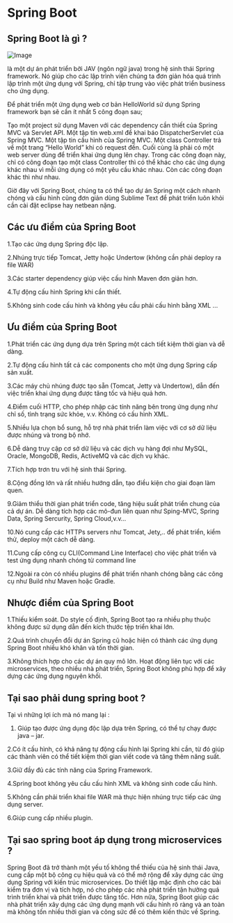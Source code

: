 # Spring Boot

## Spring Boot là gì ?

![Image](https://user-images.githubusercontent.com/107390350/173716162-24ab7e6a-7093-4872-893e-cb4b1cd78b66.png)

là một dự án phát triển bởi JAV (ngôn ngữ java) trong hệ sinh thái Spring framework. Nó giúp cho các lập trình viên chúng ta đơn giản hóa quá trình lập trình một ứng dụng với Spring, chỉ tập trung vào việc phát triển business cho ứng dụng.

Để phát triển một ứng dụng web cơ bản HelloWorld sử dụng Spring framework bạn sẽ cần ít nhất 5 công đoạn sau;

Tạo một project sử dụng Maven với các dependency cần thiết của Spring MVC và Servlet API.
Một tập tin web.xml để khai báo DispatcherServlet của Spring MVC.
Một tập tin cấu hình của Spring MVC.
Một class Controller trả về một trang “Hello World” khi có request đến.
Cuối cùng là phải có một web server dùng để triển khai ứng dụng lên chạy.
Trong các công đoạn này, chỉ có công đoạn tạo một class Controller thì có thể khác cho các ứng dụng khác nhau vì mỗi ứng dụng có một yêu cầu khác nhau. Còn các công đoạn khác thì như nhau.

Giờ đây với Spring Boot, chúng ta có thể tạo dự án Spring một cách nhanh chóng và cấu hình cũng đơn giản dùng Sublime Text để phát triển luôn khỏi cần cài đặt eclipse hay netbean nặng.

## Các ưu điểm của Spring Boot

1.Tạo các ứng dụng Spring độc lập.

2.Nhúng trực tiếp Tomcat, Jetty hoặc Undertow (không cần phải deploy ra file WAR)

3.Các starter dependency giúp việc cấu hình Maven đơn giản hơn.

4.Tự động cấu hình Spring khi cần thiết.

5.Không sinh code cấu hình và không yêu cầu phải cấu hình bằng XML …

##  Ưu điểm của Spring Boot

1.Phát triển các ứng dụng dựa trên Spring một cách tiết kiệm thời gian và dễ dàng.

2.Tự động cấu hình tất cả các components cho một ứng dụng Spring cấp sản xuất.

3.Các máy chủ nhúng được tạo sẵn (Tomcat, Jetty và Undertow), dẫn đến việc triển khai ứng dụng được tăng tốc và hiệu quả hơn.

4.Điểm cuối HTTP, cho phép nhập các tính năng bên trong ứng dụng như chỉ số, tình trạng sức khỏe, v.v.
Không có cấu hình XML.

5.Nhiều lựa chọn bổ sung, hỗ trợ nhà phát triển làm việc với cơ sở dữ liệu được nhúng và trong bộ nhớ.

6.Dễ dàng truy cập cơ sở dữ liệu và các dịch vụ hàng đợi như MySQL, Oracle, MongoDB, Redis, ActiveMQ và các dịch vụ khác.

7.Tích hợp trơn tru với hệ sinh thái Spring.

8.Cộng đồng lớn và rất nhiều hướng dẫn, tạo điều kiện cho giai đoạn làm quen.

9.Giảm thiểu thời gian phát triển code, tăng hiệu suất phát triển chung của cả dự án.
Dễ dàng tích hợp các mô-đun liên quan như Sping-MVC, Spring Data, Spring Sercurity, Spring Cloud,v.v…

10.Nó cung cấp các HTTPs servers như Tomcat, Jety,.. để phát triển, kiểm thử, deploy một cách dễ dàng.

11.Cung cấp công cụ CLI(Command Line Interface) cho việc phát triển và test ứng dụng nhanh chóng từ command line

12.Ngoài ra còn có nhiều plugins để phát triển nhanh chóng bằng các công cụ như Build như Maven hoặc Gradle.

## Nhược điểm của Spring Boot

1.Thiếu kiểm soát. Do style cố định, Spring Boot tạo ra nhiều phụ thuộc không được sử dụng dẫn đến kích thước tệp triển khai lớn.

2.Quá trình chuyển đổi dự án Spring cũ hoặc hiện có thành các ứng dụng Spring Boot nhiều khó khăn và tốn thời gian.

3.Không thích hợp cho các dự án quy mô lớn. Hoạt động liên tục với các microservices, theo nhiều nhà phát triển, Spring Boot không phù hợp để xây dựng các ứng dụng nguyên khối.

## Tại sao phải dung spring boot ?

Tại vì những lợi ích mà nó mang lại :

1. Giúp tạo được ứng dụng độc lập dựa trên Spring, có thể tự chạy được  java – jar.

2.Có ít cấu hình, có khả năng tự động cấu hình lại Spring khi cần, từ đó giúp các thành viên có thể tiết kiệm thời gian viết code và tăng thêm năng suất.

3.Giữ đầy đủ các tính năng của Spring Framework.

4.Spring boot không yêu cầu cấu hình XML và không sinh code cấu hình.

5.Không cần phải triển khai file WAR mà thực hiện nhúng trực tiếp các ứng dụng server.

6.Giúp cung cấp nhiều plugin.

## Tại sao spring boot áp dụng trong microservices ?

Spring Boot đã trở thành một yếu tố không thể thiếu của hệ sinh thái Java, cung cấp một bộ công cụ hiệu quả và có thể mở rộng để xây dựng các ứng dụng Spring với kiến trúc microservices. Do thiết lập mặc định cho các bài kiểm tra đơn vị và tích hợp, nó cho phép các nhà phát triển tận hưởng quá trình triển khai và phát triển được tăng tốc. Hơn nữa, Spring Boot giúp các nhà phát triển xây dựng các ứng dụng mạnh với cấu hình rõ ràng và an toàn mà không tốn nhiều thời gian và công sức để có thêm kiến thức về Spring.